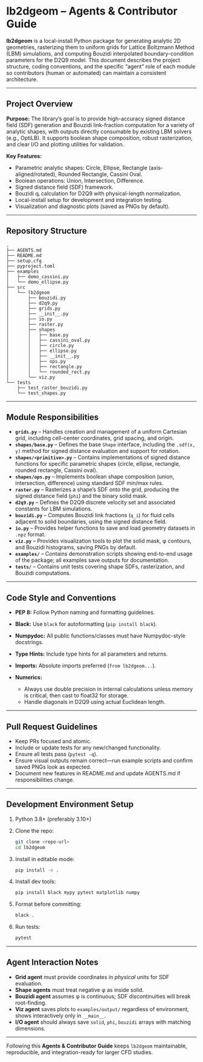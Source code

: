 # lb2dgeom – Agents & Contributor Guide

**lb2dgeom** is a local-install Python package for generating analytic 2D geometries, rasterizing them to uniform grids for Lattice Boltzmann Method (LBM) simulations, and computing Bouzidi interpolated boundary-condition parameters for the D2Q9 model.
This document describes the project structure, coding conventions, and the specific “agent” role of each module so contributors (human or automated) can maintain a consistent architecture.

---

## Project Overview

**Purpose:**
The library’s goal is to provide high-accuracy signed distance field (SDF) generation and Bouzidi link-fraction computation for a variety of analytic shapes, with outputs directly consumable by existing LBM solvers (e.g., OptiLB). It supports boolean shape composition, robust rasterization, and clear I/O and plotting utilities for validation.

**Key Features:**

* Parametric analytic shapes: Circle, Ellipse, Rectangle (axis-aligned/rotated), Rounded Rectangle, Cassini Oval.
* Boolean operations: Union, Intersection, Difference.
* Signed distance field (SDF) framework.
* Bouzidi qᵢ calculation for D2Q9 with physical-length normalization.
* Local-install setup for development and integration testing.
* Visualization and diagnostic plots (saved as PNGs by default).

---

## Repository Structure

```
.
├── AGENTS.md
├── README.md
├── setup.cfg
├── pyproject.toml
├── examples
│   ├── demo_cassini.py
│   └── demo_ellipse.py
├── src
│   └── lb2dgeom
│       ├── bouzidi.py
│       ├── d2q9.py
│       ├── grids.py
│       ├── __init__.py
│       ├── io.py
│       ├── raster.py
│       ├── shapes
│       │   ├── base.py
│       │   ├── cassini_oval.py
│       │   ├── circle.py
│       │   ├── ellipse.py
│       │   ├── __init__.py
│       │   ├── ops.py
│       │   ├── rectangle.py
│       │   └── rounded_rect.py
│       └── viz.py
└── tests
    ├── test_raster_bouzidi.py
    └── test_shapes.py
```

---

## Module Responsibilities

* **`grids.py`** – Handles creation and management of a uniform Cartesian grid, including cell-center coordinates, grid spacing, and origin.
* **`shapes/base.py`** – Defines the base `Shape` interface, including the `.sdf(x, y)` method for signed distance evaluation and support for rotation.
* **`shapes/<primitive>.py`** – Contains implementations of signed distance functions for specific parametric shapes (circle, ellipse, rectangle, rounded rectangle, Cassini oval).
* **`shapes/ops.py`** – Implements boolean shape composition (union, intersection, difference) using standard SDF min/max rules.
* **`raster.py`** – Rasterizes a shape’s SDF onto the grid, producing the signed distance field (`phi`) and the binary solid mask.
* **`d2q9.py`** – Defines the D2Q9 discrete velocity set and associated constants for LBM simulations.
* **`bouzidi.py`** – Computes Bouzidi link fractions (`q_i`) for fluid cells adjacent to solid boundaries, using the signed distance field.
* **`io.py`** – Provides helper functions to save and load geometry datasets in `.npz` format.
* **`viz.py`** – Provides visualization tools to plot the solid mask, φ contours, and Bouzidi histograms, saving PNGs by default.
* **`examples/`** – Contains demonstration scripts showing end-to-end usage of the package; all examples save outputs for documentation.
* **`tests/`** – Contains unit tests covering shape SDFs, rasterization, and Bouzidi computations.

---

## Code Style and Conventions

* **PEP 8:** Follow Python naming and formatting guidelines.
* **Black:** Use `black` for autoformatting (`pip install black`).
* **Numpydoc:** All public functions/classes must have Numpydoc-style docstrings.
* **Type Hints:** Include type hints for all parameters and returns.
* **Imports:** Absolute imports preferred (`from lb2dgeom...`).
* **Numerics:**

  * Always use double precision in internal calculations unless memory is critical, then cast to float32 for storage.
  * Handle diagonals in D2Q9 using actual Euclidean length.

---

## Pull Request Guidelines

* Keep PRs focused and atomic.
* Include or update tests for any new/changed functionality.
* Ensure all tests pass (`pytest -q`).
* Ensure visual outputs remain correct—run example scripts and confirm saved PNGs look as expected.
* Document new features in README.md and update AGENTS.md if responsibilities change.

---

## Development Environment Setup

1. Python 3.8+ (preferably 3.10+)
2. Clone the repo:

   ```bash
   git clone <repo-url>
   cd lb2dgeom
   ```
3. Install in editable mode:

   ```bash
   pip install -e .
   ```
4. Install dev tools:

   ```bash
   pip install black mypy pytest matplotlib numpy
   ```
5. Format before committing:

   ```bash
   black .
   ```
6. Run tests:

   ```bash
   pytest
   ```

---

## Agent Interaction Notes

* **Grid agent** must provide coordinates in *physical* units for SDF evaluation.
* **Shape agents** must treat negative φ as inside solid.
* **Bouzidi agent** assumes φ is continuous; SDF discontinuities will break root-finding.
* **Viz agent** saves plots to `examples/output/` regardless of environment, shows interactively only in `__main__`.
* **I/O agent** should always save `solid`, `phi`, `bouzidi` arrays with matching dimensions.

---

Following this **Agents & Contributor Guide** keeps `lb2dgeom` maintainable, reproducible, and integration-ready for larger CFD studies.
